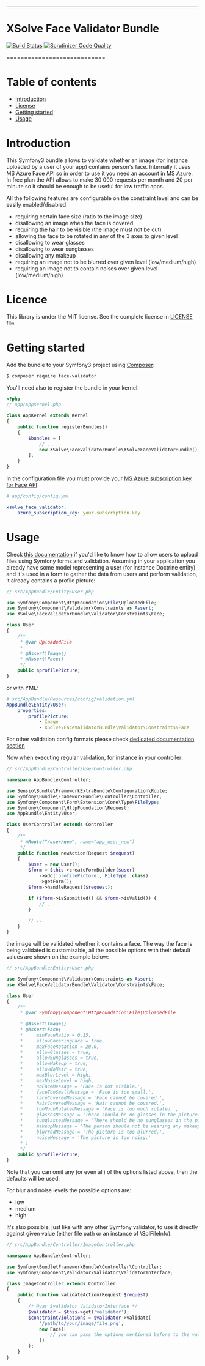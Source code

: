 ----------
# XSolve Face Validator Bundle

[![Build Status](https://travis-ci.com/xsolve-pl/xsolve-face-validator-bundle.svg?token=SjQKyns8C8K1pNxxqcyw&branch=master)](https://travis-ci.com/xsolve-pl/xsolve-face-validator-bundle)
[![Scrutinizer Code Quality](https://scrutinizer-ci.com/g/xsolve-pl/xsolve-face-validator-bundle/badges/quality-score.png?b=master)](https://scrutinizer-ci.com/g/xsolve-pl/xsolve-face-validator-bundle/?branch=master)

============================

Table of contents
=================

  * [Introduction](#introduction)
  * [License](#license)
  * [Getting started](#getting-started)
  * [Usage](#usage)

Introduction
=================
This Symfony3 bundle allows to validate whether an image (for instance uploaded by a user of your app) contains person's face.
Internally it uses MS Azure Face API so in order to use it you need an account in MS Azure. In free plan the API allows
to make 30 000 requests per month and 20 per minute so it should be enough to be useful for low traffic apps.

All the following features are configurable on the constraint level and can be easily enabled/disabled:
  * requiring certain face size (ratio to the image size)
  * disallowing an image when the face is covered
  * requiring the hair to be visible (the image must not be cut)
  * allowing the face to be rotated in any of the 3 axes to given level
  * disallowing to wear glasses
  * disallowing to wear sunglasses
  * disallowing any makeup
  * requiring an image not to be blurred over given level (low/medium/high)
  * requiring an image not to contain noises over given level (low/medium/high)

Licence
=================
This library is under the MIT license. See the complete license in [LICENSE](LICENSE) file.

Getting started
=================
Add the bundle to your Symfony3 project using [Composer](https://getcomposer.org/):
```bash
$ composer require face-validator
```

You'll need also to register the bundle in your kernel:
```php
<?php
// app/AppKernel.php

class AppKernel extends Kernel
{
    public function registerBundles()
    {
        $bundles = [
            // ...
            new XSolve\FaceValidatorBundle\XSolveFaceValidatorBundle(),
        ];
    }
}
```

In the configuration file you must provide your [MS Azure subscription key for Face API](https://azure.microsoft.com/en-us/try/cognitive-services/?api=face-api):

```yml
# app/config/config.yml

xsolve_face_validator:
    azure_subscription_key: your-subscription-key
```

Usage
=================
Check [this documentation](https://symfony.com/doc/current/controller/upload_file.html) if you'd like to know
how to allow users to upload files using Symfony forms and validation.
Assuming in your application you already have some model representing a user (for instance Doctrine entity) and it's
used in a form to gather the data from users and perform validation, it already contains a profile picture:

```php
// src/AppBundle/Entity/User.php

use Symfony\Component\HttpFoundation\File\UploadedFile;
use Symfony\Component\Validator\Constraints as Assert;
use XSolve\FaceValidatorBundle\Validator\Constraints\Face;

class User
{
    /**
     * @var UploadedFile
     *
     * @Assert\Image()
     * @Assert\Face()
     */
    public $profilePicture;
}
```

or with YML:
```yml
# src/AppBundle/Resources/config/validation.yml
AppBundle\Entity\User:
    properties:
        profilePicture:
            - Image
            - XSolve\FaceValidatorBundle\Validator\Constraints\Face
```

For other validation config formats please check [dedicated documentation section](http://symfony.com/doc/current/validation.html#constraint-configuration)

Now when executing regular validation, for instance in your controller:
```php
// src/AppBundle/Controller/UserController.php

namespace AppBundle\Controller;

use Sensio\Bundle\FrameworkExtraBundle\Configuration\Route;
use Symfony\Bundle\FrameworkBundle\Controller\Controller;
use Symfony\Component\Form\Extension\Core\Type\FileType;
use Symfony\Component\HttpFoundation\Request;
use AppBundle\Entity\User;

class UserController extends Controller
{
    /**
     * @Route("/user/new", name="app_user_new")
     */
    public function newAction(Request $request)
    {
        $user = new User();
        $form = $this->createFormBuilder($user)
            ->add('profilePicture', FileType::class)
            ->getForm();
        $form->handleRequest($request);

        if ($form->isSubmitted() && $form->isValid()) {
            // ...
        }

        // ...
    }
}
```

the image will be validated whether it contains a face. The way the face is being validated is customizable, all the possible
options with their default values are shown on the example below:

```php
// src/AppBundle/Entity/User.php

use Symfony\Component\Validator\Constraints as Assert;
use XSolve\FaceValidatorBundle\Validator\Constraints\Face;

class User
{
    /**
     * @var Symfony\Component\HttpFoundation\File\UploadedFile

     * @Assert\Image()
     * @Assert\Face(
     *     minFaceRatio = 0.15,
     *     allowCoveringFace = true,
     *     maxFaceRotation = 20.0,
     *     allowGlasses = true,
     *     allowSunglasses = true,
     *     allowMakeup = true,
     *     allowNoHair = true,
     *     maxBlurLevel = high,
     *     maxNoiseLevel = high,
     *     noFaceMessage = 'Face is not visible.',
     *     faceTooSmallMessage = 'Face is too small.',
     *     faceCoveredMessage = 'Face cannot be covered.',
     *     hairCoveredMessage = 'Hair cannot be covered.',
     *     tooMuchRotatedMessage = 'Face is too much rotated.',
     *     glassesMessage = 'There should be no glasses in the picture.',
     *     sunglassesMessage = 'There should be no sunglasses in the picture.',
     *     makeupMessage = 'The person should not be wearing any makeup.',
     *     blurredMessage = 'The picture is too blurred.',
     *     noiseMessage = 'The picture is too noisy.'
     * )
     */
    public $profilePicture;
}
```

Note that you can omit any (or even all) of the options listed above, then the defaults will be used.

For blur and noise levels the possible options are:
  * low
  * medium
  * high

It's also possible, just like with any other Symfony validator, to use it directly against given value (either file path or an instance of \SplFileInfo).

```php
// src/AppBundle/Controller/ImageController.php

namespace AppBundle\Controller;

use Symfony\Bundle\FrameworkBundle\Controller\Controller;
use Symfony\Component\Validator\Validator\ValidatorInterface;

class ImageController extends Controller
{
    public function validateAction(Request $request)
    {
        /* @var $validator ValidatorInterface */
        $validator = $this->get('validator');
        $constraintViolations = $validator->validate(
            '/path/to/your/image/file.png',
            new Face([
                // you can pass the options mentioned before to the validation constraint
            ])
        );
    }
}
```
